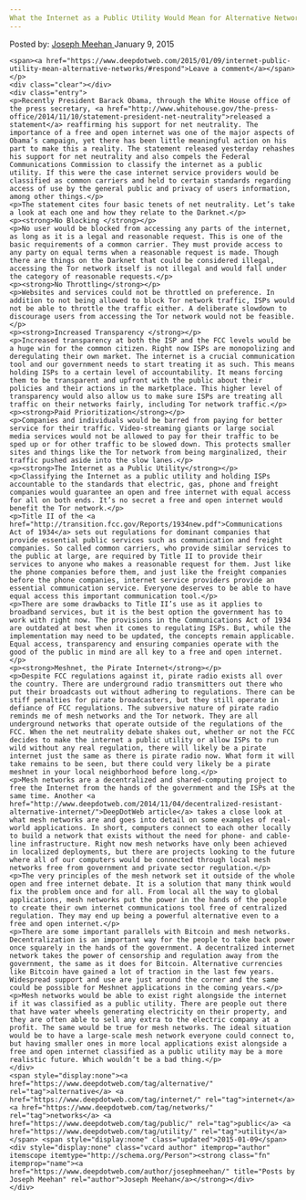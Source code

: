 ```yaml
---
What the Internet as a Public Utility Would Mean for Alternative Networks
---
```

<article class="post-listing post-8198 post type-post status-publish format-standard has-post-thumbnail hentry  tag-alternative tag-internet tag-networks tag-public tag-utility">
    <div class="post-inner">
        <span>Posted by: <a href="https://www.deepdotweb.com/author/josephmeehan/" title="">Joseph Meehan </a></span>
    <span>January 9, 2015</span>
    
    <span><a href="https://www.deepdotweb.com/2015/01/09/internet-public-utility-mean-alternative-networks/#respond">Leave a comment</a></span>
    </p>
    <div class="clear"></div>
    <div class="entry">
    <p>Recently President Barack Obama, through the White House office of the press secretary, <a href="http://www.whitehouse.gov/the-press-office/2014/11/10/statement-president-net-neutrality">released a statement</a> reaffirming his support for net neutrality. The importance of a free and open internet was one of the major aspects of Obama’s campaign, yet there has been little meaningful action on his part to make this a reality. The statement released yesterday rehashes his support for net neutrality and also compels the Federal Communications Commission to classify the internet as a public utility. If this were the case internet service providers would be classified as common carriers and held to certain standards regarding access of use by the general public and privacy of users information, among other things.</p>
    <p>The statement cites four basic tenets of net neutrality. Let’s take a look at each one and how they relate to the Darknet.</p>
    <p><strong>No Blocking </strong></p>
    <p>No user would be blocked from accessing any parts of the internet, as long as it is a legal and reasonable request. This is one of the basic requirements of a common carrier. They must provide access to any party on equal terms when a reasonable request is made. Though there are things on the Darknet that could be considered illegal, accessing the Tor network itself is not illegal and would fall under the category of reasonable requests.</p>
    <p><strong>No Throttling</strong></p>
    <p>Websites and services could not be throttled on preference. In addition to not being allowed to block Tor network traffic, ISPs would not be able to throttle the traffic either. A deliberate slowdown to discourage users from accessing the Tor network would not be feasible.</p>
    <p><strong>Increased Transparency </strong></p>
    <p>Increased transparency at both the ISP and the FCC levels would be a huge win for the common citizen. Right now ISPs are monopolizing and deregulating their own market. The internet is a crucial communication tool and our government needs to start treating it as such. This means holding ISPs to a certain level of accountability. It means forcing them to be transparent and upfront with the public about their policies and their actions in the marketplace. This higher level of transparency would also allow us to make sure ISPs are treating all traffic on their networks fairly, including Tor network traffic.</p>
    <p><strong>Paid Prioritization</strong></p>
    <p>Companies and individuals would be barred from paying for better service for their traffic. Video-streaming giants or large social media services would not be allowed to pay for their traffic to be sped up or for other traffic to be slowed down. This protects smaller sites and things like the Tor network from being marginalized, their traffic pushed aside into the slow lanes.</p>
    <p><strong>The Internet as a Public Utility</strong></p>
    <p>Classifying the Internet as a public utility and holding ISPs accountable to the standards that electric, gas, phone and freight companies would guarantee an open and free internet with equal access for all on both ends. It’s no secret a free and open internet would benefit the Tor network.</p>
    <p>Title II of the <a href="http://transition.fcc.gov/Reports/1934new.pdf">Communications Act of 1934</a> sets out regulations for dominant companies that provide essential public services such as communication and freight companies. So called common carriers, who provide similar services to the public at large, are required by Title II to provide their services to anyone who makes a reasonable request for them. Just like the phone companies before them, and just like the freight companies before the phone companies, internet service providers provide an essential communication service. Everyone deserves to be able to have equal access this important communication tool.</p>
    <p>There are some drawbacks to Title II’s use as it applies to broadband services, but it is the best option the government has to work with right now. The provisions in the Communications Act of 1934 are outdated at best when it comes to regulating ISPs. But, while the implementation may need to be updated, the concepts remain applicable. Equal access, transparency and ensuring companies operate with the good of the public in mind are all key to a free and open internet.</p>
    <p><strong>Meshnet, the Pirate Internet</strong></p>
    <p>Despite FCC regulations against it, pirate radio exists all over the country. There are underground radio transmitters out there who put their broadcasts out without adhering to regulations. There can be stiff penalties for pirate broadcasters, but they still operate in defiance of FCC regulations. The subversive nature of pirate radio reminds me of mesh networks and the Tor network. They are all underground networks that operate outside of the regulations of the FCC. When the net neutrality debate shakes out, whether or not the FCC decides to make the internet a public utility or allow ISPs to run wild without any real regulation, there will likely be a pirate internet just the same as there is pirate radio now. What form it will take remains to be seen, but there could very likely be a pirate meshnet in your local neighborhood before long.</p>
    <p>Mesh networks are a decentralized and shared-computing project to free the Internet from the hands of the government and the ISPs at the same time. Another <a href="http://www.deepdotweb.com/2014/11/04/decentralized-resistant-alternative-internet/">DeepDotWeb article</a> takes a close look at what mesh networks are and goes into detail on some examples of real-world applications. In short, computers connect to each other locally to build a network that exists without the need for phone- and cable-line infrastructure. Right now mesh networks have only been achieved in localized deployments, but there are projects looking to the future where all of our computers would be connected through local mesh networks free from government and private sector regulation.</p>
    <p>The very principles of the mesh network set it outside of the whole open and free internet debate. It is a solution that many think would fix the problem once and for all. From local all the way to global applications, mesh networks put the power in the hands of the people to create their own internet communications tool free of centralized regulation. They may end up being a powerful alternative even to a free and open internet.</p>
    <p>There are some important parallels with Bitcoin and mesh networks. Decentralization is an important way for the people to take back power once squarely in the hands of the government. A decentralized internet network takes the power of censorship and regulation away from the government, the same as it does for Bitcoin. Alternative currencies like Bitcoin have gained a lot of traction in the last few years. Widespread support and use are just around the corner and the same could be possible for Meshnet applications in the coming years.</p>
    <p>Mesh networks would be able to exist right alongside the internet if it was classified as a public utility. There are people out there that have water wheels generating electricity on their property, and they are often able to sell any extra to the electric company at a profit. The same would be true for mesh networks. The ideal situation would be to have a large-scale mesh network everyone could connect to, but having smaller ones in more local applications exist alongside a free and open internet classified as a public utility may be a more realistic future. Which wouldn’t be a bad thing.</p>
    </div>
    <span style="display:none"><a href="https://www.deepdotweb.com/tag/alternative/" rel="tag">alternative</a> <a href="https://www.deepdotweb.com/tag/internet/" rel="tag">internet</a> <a href="https://www.deepdotweb.com/tag/networks/" rel="tag">networks</a> <a href="https://www.deepdotweb.com/tag/public/" rel="tag">public</a> <a href="https://www.deepdotweb.com/tag/utility/" rel="tag">utility</a></span> <span style="display:none" class="updated">2015-01-09</span>
    <div style="display:none" class="vcard author" itemprop="author" itemscope itemtype="http://schema.org/Person"><strong class="fn" itemprop="name"><a href="https://www.deepdotweb.com/author/josephmeehan/" title="Posts by Joseph Meehan" rel="author">Joseph Meehan</a></strong></div>
    </div>
</article>

